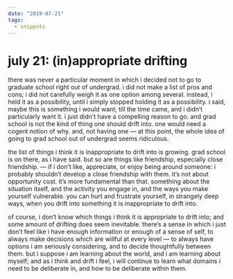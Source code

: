 ```yaml
---
date: "2019-07-21"
tags:
  - snippets
---
```

# july 21: (in)appropriate drifting

there was never a particular moment in which i decided not to go to graduate school right out of undergrad. i did not make a list of pros and cons; i did not carefully weigh it as one option among several. instead, i held it as a possibility, until i simply stopped holding it as a possibility. i said, maybe this is something i would want; till the time came, and i didn’t particularly want it. i just didn’t have a compelling reason to go. and grad school is not the kind of thing one should drift into. one would need a cogent notion of why. and, not having one — at this point, the whole idea of going to grad school out of undergrad seems ridiculous.

the list of things i think it is inappropriate to drift into is growing. grad school is on there, as i have said. but so are things like friendship, especially close friendship. — if i don’t like, appreciate, or enjoy being around someone: i probably shouldn’t develop a close friendship with them. it’s not about opportunity cost. it’s more fundamental than that. something about the situation itself, and the activity you engage in, and the ways you make yourself vulnerable. you can hurt and frustrate yourself, in strangely deep ways, when you drift into something it is inappropriate to drift into.

of course, i don’t know which things i think it is appropriate to drift into; and some amount of drifting does seem inevitable. there’s a sense in which i just don’t feel like i have enough information or enough of a sense of self, to always make decisions which are willful at every level — to always have options i am seriously considering, and to decide thoughtfully between them. but i suppose i am learning about the world, and i am learning about myself; and as i think and drift i feel, i will continue to learn what domains i need to be deliberate in, and how to be deliberate within them.
